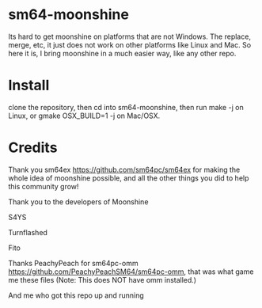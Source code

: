 # sm64-moonshine
Its hard to get moonshine on platforms that are not Windows. The replace, merge, etc, it just does not work on other platforms like Linux and Mac. So here it is, I bring moonshine in a much easier way, like any other repo.

# Install
clone the repository, then cd into sm64-moonshine, then run make -j on Linux, or gmake OSX_BUILD=1 -j on Mac/OSX.


# Credits
Thank you sm64ex https://github.com/sm64pc/sm64ex for making the whole idea of moonshine possible, and all the other things you did to help this community grow!

Thank you to the developers of Moonshine

S4YS

Turnflashed

Fito


Thanks PeachyPeach for sm64pc-omm https://github.com/PeachyPeachSM64/sm64pc-omm, that was what game me these files (Note: This does NOT have omm installed.)

And me who got this repo up and running
